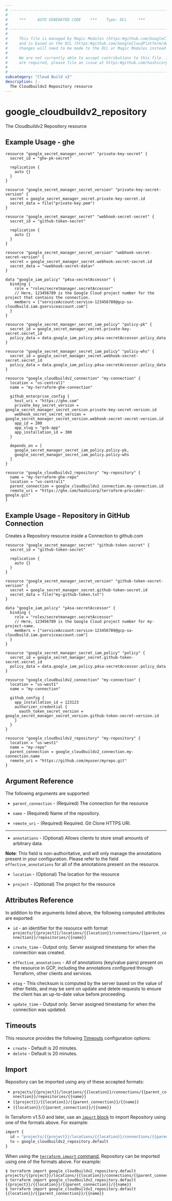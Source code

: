 ```yaml
---
# ----------------------------------------------------------------------------
#
#     ***     AUTO GENERATED CODE    ***    Type: DCL     ***
#
# ----------------------------------------------------------------------------
#
#     This file is managed by Magic Modules (https:#github.com/GoogleCloudPlatform/magic-modules)
#     and is based on the DCL (https:#github.com/GoogleCloudPlatform/declarative-resource-client-library).
#     Changes will need to be made to the DCL or Magic Modules instead of here.
#
#     We are not currently able to accept contributions to this file. If changes
#     are required, please file an issue at https:#github.com/hashicorp/terraform-provider-google/issues/new/choose
#
# ----------------------------------------------------------------------------
subcategory: "Cloud Build v2"
description: |-
  The Cloudbuildv2 Repository resource
---
```


# google_cloudbuildv2_repository

The Cloudbuildv2 Repository resource

## Example Usage - ghe
```hcl
resource "google_secret_manager_secret" "private-key-secret" {
  secret_id = "ghe-pk-secret"

  replication {
    auto {}
  }
}

resource "google_secret_manager_secret_version" "private-key-secret-version" {
  secret = google_secret_manager_secret.private-key-secret.id
  secret_data = file("private-key.pem")
}

resource "google_secret_manager_secret" "webhook-secret-secret" {
  secret_id = "github-token-secret"

  replication {
    auto {}
  }
}

resource "google_secret_manager_secret_version" "webhook-secret-secret-version" {
  secret = google_secret_manager_secret.webhook-secret-secret.id
  secret_data = "<webhook-secret-data>"
}

data "google_iam_policy" "p4sa-secretAccessor" {
  binding {
    role = "roles/secretmanager.secretAccessor"
    // Here, 123456789 is the Google Cloud project number for the project that contains the connection.
    members = ["serviceAccount:service-123456789@gcp-sa-cloudbuild.iam.gserviceaccount.com"]
  }
}

resource "google_secret_manager_secret_iam_policy" "policy-pk" {
  secret_id = google_secret_manager_secret.private-key-secret.secret_id
  policy_data = data.google_iam_policy.p4sa-secretAccessor.policy_data
}

resource "google_secret_manager_secret_iam_policy" "policy-whs" {
  secret_id = google_secret_manager_secret.webhook-secret-secret.secret_id
  policy_data = data.google_iam_policy.p4sa-secretAccessor.policy_data
}

resource "google_cloudbuildv2_connection" "my-connection" {
  location = "us-central1"
  name = "my-terraform-ghe-connection"

  github_enterprise_config {
    host_uri = "https://ghe.com"
    private_key_secret_version = google_secret_manager_secret_version.private-key-secret-version.id
    webhook_secret_secret_version = google_secret_manager_secret_version.webhook-secret-secret-version.id
    app_id = 200
    app_slug = "gcb-app"
    app_installation_id = 300
  }

  depends_on = [
    google_secret_manager_secret_iam_policy.policy-pk,
    google_secret_manager_secret_iam_policy.policy-whs
  ]
}

resource "google_cloudbuildv2_repository" "my-repository" {
  name = "my-terraform-ghe-repo"
  location = "us-central1"
  parent_connection = google_cloudbuildv2_connection.my-connection.id
  remote_uri = "https://ghe.com/hashicorp/terraform-provider-google.git"
}

```
## Example Usage - Repository in GitHub Connection
Creates a Repository resource inside a Connection to github.com
```hcl
resource "google_secret_manager_secret" "github-token-secret" {
  secret_id = "github-token-secret"

  replication {
    auto {}
  }
}

resource "google_secret_manager_secret_version" "github-token-secret-version" {
  secret = google_secret_manager_secret.github-token-secret.id
  secret_data = file("my-github-token.txt")
}

data "google_iam_policy" "p4sa-secretAccessor" {
  binding {
    role = "roles/secretmanager.secretAccessor"
    // Here, 123456789 is the Google Cloud project number for my-project-name.
    members = ["serviceAccount:service-123456789@gcp-sa-cloudbuild.iam.gserviceaccount.com"]
  }
}

resource "google_secret_manager_secret_iam_policy" "policy" {
  secret_id = google_secret_manager_secret.github-token-secret.secret_id
  policy_data = data.google_iam_policy.p4sa-secretAccessor.policy_data
}

resource "google_cloudbuildv2_connection" "my-connection" {
  location = "us-west1"
  name = "my-connection"

  github_config {
    app_installation_id = 123123
    authorizer_credential {
      oauth_token_secret_version = google_secret_manager_secret_version.github-token-secret-version.id
    }
  }
}

resource "google_cloudbuildv2_repository" "my-repository" {
  location = "us-west1"
  name = "my-repo"
  parent_connection = google_cloudbuildv2_connection.my-connection.name
  remote_uri = "https://github.com/myuser/myrepo.git"
}

```

## Argument Reference

The following arguments are supported:

* `parent_connection` -
  (Required)
  The connection for the resource
  
* `name` -
  (Required)
  Name of the repository.
  
* `remote_uri` -
  (Required)
  Required. Git Clone HTTPS URI.
  


- - -

* `annotations` -
  (Optional)
  Allows clients to store small amounts of arbitrary data.

**Note**: This field is non-authoritative, and will only manage the annotations present in your configuration.
Please refer to the field `effective_annotations` for all of the annotations present on the resource.
  
* `location` -
  (Optional)
  The location for the resource
  
* `project` -
  (Optional)
  The project for the resource
  


## Attributes Reference

In addition to the arguments listed above, the following computed attributes are exported:

* `id` - an identifier for the resource with format `projects/{{project}}/locations/{{location}}/connections/{{parent_connection}}/repositories/{{name}}`

* `create_time` -
  Output only. Server assigned timestamp for when the connection was created.
  
* `effective_annotations` -
  All of annotations (key/value pairs) present on the resource in GCP, including the annotations configured through Terraform, other clients and services.
  
* `etag` -
  This checksum is computed by the server based on the value of other fields, and may be sent on update and delete requests to ensure the client has an up-to-date value before proceeding.
  
* `update_time` -
  Output only. Server assigned timestamp for when the connection was updated.
  
## Timeouts

This resource provides the following
[Timeouts](https://developer.hashicorp.com/terraform/plugin/sdkv2/resources/retries-and-customizable-timeouts) configuration options:

- `create` - Default is 20 minutes.
- `delete` - Default is 20 minutes.

## Import

Repository can be imported using any of these accepted formats:
* `projects/{{project}}/locations/{{location}}/connections/{{parent_connection}}/repositories/{{name}}`
* `{{project}}/{{location}}/{{parent_connection}}/{{name}}`
* `{{location}}/{{parent_connection}}/{{name}}`

In Terraform v1.5.0 and later, use an [`import` block](https://developer.hashicorp.com/terraform/language/import) to import Repository using one of the formats above. For example:


```tf
import {
  id = "projects/{{project}}/locations/{{location}}/connections/{{parent_connection}}/repositories/{{name}}"
  to = google_cloudbuildv2_repository.default
}
```

When using the [`terraform import` command](https://developer.hashicorp.com/terraform/cli/commands/import), Repository can be imported using one of the formats above. For example:

```
$ terraform import google_cloudbuildv2_repository.default projects/{{project}}/locations/{{location}}/connections/{{parent_connection}}/repositories/{{name}}
$ terraform import google_cloudbuildv2_repository.default {{project}}/{{location}}/{{parent_connection}}/{{name}}
$ terraform import google_cloudbuildv2_repository.default {{location}}/{{parent_connection}}/{{name}}
```



